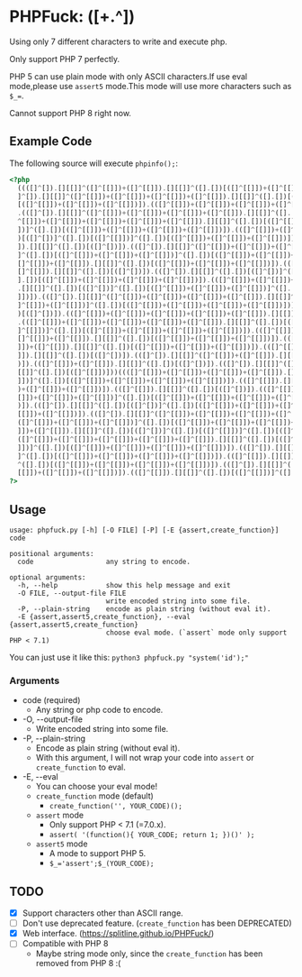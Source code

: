 # PHPFuck: ([+.^])
Using only 7 different characters to write and execute php. 

Only support PHP 7 perfectly.

PHP 5 can use plain mode with only ASCII characters.If use eval mode,please use `assert5` mode.This mode will use more characters such as `$_=`.

Cannot support PHP 8 right now.

## Example Code
The following source will execute `phpinfo();`:

```php
<?php 
  ((([]^[]).[][[]]^([]^[[]])+([]^[[]]).[][[]]^([].[])[([]^[[]])+([]^[[]])+([]^[[]])]).(([].[])[([]^[[]])]).(([
  ]^[]).[][[]]^([]^[[]])+([]^[[]])+([]^[[]])+([]^[[]]).[][[]]^([].[])[([]^[[]])+([]^[[]])+([]^[[]])]).(([].[])
  [([]^[[]])+([]^[[]])+([]^[[]])]).(([]^[[]])+([]^[[]])+([]^[[]])+([]^[[]])+([]^[[]]).[][[]]^([].[])[([]^[])])
  .(([]^[]).[][[]]^([]^[[]])+([]^[[]])+([]^[[]])+([]^[[]]).[][[]]^([].[])[([]^[[]])+([]^[[]])+([]^[[]])]).(([]
  ^[[]])+([]^[[]])+([]^[[]])+([]^[[]])+([]^[[]]).[][[]]^([].[])[([]^[[]])]^([].[])[([]^[[]])+([]^[[]])+([]^[[]
  ])]^([].[])[([]^[[]])+([]^[[]])+([]^[[]])+([]^[[]])]).(([]^[[]])+([]^[[]])+([]^[[]])+([]^[[]]).[][[]]^([].[]
  )[([]^[])]^([].[])[([]^[[]])]^([].[])[([]^[[]])+([]^[[]])+([]^[[]])]).(([]^[[]])+([]^[[]])+([]^[[]])+([]^[[]
  ]).[][[]]^([].[])[([]^[])]).(([]^[]).[][[]]^([]^[[]])+([]^[[]])+([]^[[]])+([]^[[]]).[][[]]^([].[])[([]^[[]])
  ]^([].[])[([]^[[]])+([]^[[]])+([]^[[]])]^([].[])[([]^[[]])+([]^[[]])+([]^[[]])+([]^[[]])]).(([]^[]).[][[]]^(
  []^[[]])+([]^[[]]).[][[]]^([].[])[([]^[[]])+([]^[[]])+([]^[[]])]).(([]^[[]])+([]^[[]])+([]^[[]])+([]^[[]])+(
  []^[[]]).[][[]]^([].[])[([]^[])]).(([]^[]).[][[]]^([].[])[([]^[])]^([].[])[([]^[[]])+([]^[[]])+([]^[[]])]^([
  ].[])[([]^[[]])+([]^[[]])+([]^[[]])+([]^[[]])]).(([]^[[]])+([]^[[]])+([]^[[]])+([]^[[]])+([]^[[]])+([]^[[]])
  .[][[]]^([].[])[([]^[])]^([].[])[([]^[[]])+([]^[[]])+([]^[[]])]^([].[])[([]^[[]])+([]^[[]])+([]^[[]])+([]^[[
  ]])]).(([]^[]).[][[]]^([]^[[]])+([]^[[]])+([]^[[]])+([]^[[]]).[][[]]^([].[])[([]^[[]])]^([].[])[([]^[[]])+([
  ]^[[]])+([]^[[]])]^([].[])[([]^[[]])+([]^[[]])+([]^[[]])+([]^[[]])]))(...((([]^[[]])+([]^[[]]).[][[]]^([].[]
  )[([]^[])]).(([]^[[]])+([]^[[]])+([]^[[]])+([]^[[]])+([]^[[]]).[][[]]^([].[])[([]^[])]).(([].[])[([]^[[]])])
  .(([]^[[]])+([]^[[]])+([]^[[]])+([]^[[]])+([]^[[]]).[][[]]^([].[])[([]^[[]])]^([].[])[([]^[[]])+([]^[[]])+([
  ]^[[]])]^([].[])[([]^[[]])+([]^[[]])+([]^[[]])+([]^[[]])]).(([]^[[]])+([]^[[]]).[][[]]^([]^[[]])+([]^[[]])+(
  []^[[]])+([]^[[]]).[][[]]^([].[])[([]^[[]])+([]^[[]])+([]^[[]])]).(([]^[]).[][[]]^([]^[[]])+([]^[[]])+([]^[[
  ]])+([]^[[]]).[][[]]^([].[])[([]^[[]])+([]^[[]])+([]^[[]])]).(([]^[[]])+([]^[[]])+([]^[[]])+([]^[[]])+([]^[[
  ]]).[][[]]^([].[])[([]^[])]).(([]^[]).[][[]]^([]^[[]])+([]^[[]]).[][[]]^([].[])[([]^[[]])+([]^[[]])+([]^[[]]
  )]).(([]^[[]])+([]^[[]]).[][[]]^([].[])[([]^[])]).(([]^[]).[][[]]^([]^[[]])+([]^[[]])+([]^[[]])+([]^[[]]).[]
  [[]]^([].[])[([]^[[]])]))((([]^[[]])+([]^[[]])+([]^[[]])+([]^[[]]).[][[]]^([].[])[([]^[[]])+([]^[[]])+([]^[[
  ]])]^([].[])[([]^[[]])+([]^[[]])+([]^[[]])+([]^[[]])]).(([]^[[]]).[][[]]^([].[])[([]^[[]])]^([].[])[([]^[[]]
  )+([]^[[]])+([]^[[]])]).(([]^[[]]).[][[]]^([].[])[([]^[])]).(([]^[[]]).[][[]]^([].[])[([]^[])]^([].[])[([]^[
  []])+([]^[[]])+([]^[[]])]^([].[])[([]^[[]])+([]^[[]])+([]^[[]])+([]^[[]])]).(([]^[[]]).[][[]]^([].[])[([]^[]
  )]).(([]^[]).[][[]]^([].[])[([]^[])]^([].[])[([]^[[]])+([]^[[]])+([]^[[]])]^([].[])[([]^[[]])+([]^[[]])+([]^
  [[]])+([]^[[]])]).(([]^[]).[][[]]^([]^[[]])+([]^[[]])+([]^[[]])+([]^[[]]).[][[]]^([].[])[([]^[[]])]^([].[])[
  ([]^[[]])+([]^[[]])+([]^[[]])]^([].[])[([]^[[]])+([]^[[]])+([]^[[]])+([]^[[]])]).(([]^[[]])+([]^[[]])+([]^[[
  ]])+([]^[[]]).[][[]]^([].[])[([]^[])]^([].[])[([]^[[]])]^([].[])[([]^[[]])+([]^[[]])+([]^[[]])]).(([]^[[]])+
  ([]^[[]])+([]^[[]])+([]^[[]])+([]^[[]])+([]^[[]]).[][[]]^([].[])[([]^[])]^([].[])[([]^[[]])+([]^[[]])+([]^[[
  ]])]^([].[])[([]^[[]])+([]^[[]])+([]^[[]])+([]^[[]])]).(([]^[]).[][[]]^([].[])[([]^[[]])+([]^[[]])+([]^[[]])
  ]^([].[])[([]^[[]])+([]^[[]])+([]^[[]])+([]^[[]])]).(([]^[[]]).[][[]]^([].[])[([]^[[]])+([]^[[]])+([]^[[]])]
  ^([].[])[([]^[[]])+([]^[[]])+([]^[[]])+([]^[[]])]).(([]^[]).[][[]]^([].[])[([]^[[]])]^([].[])[([]^[[]])+([]^
  [[]])+([]^[[]])+([]^[[]])]).(([]^[[]]).[][[]]^([].[])[([]^[[]])]^([].[])[([]^[[]])+([]^[[]])+([]^[[]])])))()
?>
```

## Usage

```
usage: phpfuck.py [-h] [-O FILE] [-P] [-E {assert,create_function}] code

positional arguments:
  code                  any string to encode.

optional arguments:
  -h, --help            show this help message and exit
  -O FILE, --output-file FILE
                        write encoded string into some file.
  -P, --plain-string    encode as plain string (without eval it).
  -E {assert,assert5,create_function}, --eval {assert,assert5,create_function}
                        choose eval mode. (`assert` mode only support PHP < 7.1)
```

You can just use it like this: `python3 phpfuck.py "system('id');"`

### Arguments
- code (required)
  - Any string or php code to encode.
- -O, --output-file
  - Write encoded string into some file.
- -P, --plain-string
  - Encode as plain string (without eval it). 
  - With this argument, I will not wrap your code into `assert` or `create_function` to eval.
- -E, --eval
  - You can choose your eval mode!
  - `create_function` mode (default)
    - `create_function('', YOUR_CODE)();`
  - `assert` mode
    - Only support PHP < 7.1 (=7.0.x).
    - `assert( '(function(){ YOUR_CODE; return 1; })()' );`
  - `assert5` mode
    - A mode to support PHP 5.
    - `$_='assert';$_(YOUR_CODE);`

## TODO
- [x] Support characters other than ASCII range.
- [ ] Don't use deprecated feature. (`create_function` has been DEPRECATED)
- [x] Web interface. (https://splitline.github.io/PHPFuck/)
- [ ] Compatible with PHP 8
  - Maybe string mode only, since the `create_function` has been removed from PHP 8 :(
